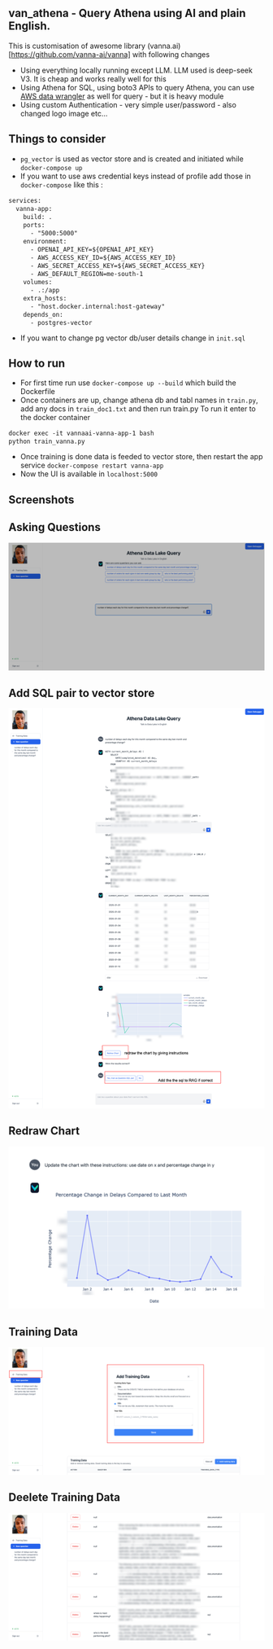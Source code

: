 ## van_athena - Query Athena using AI and plain English.

This is customisation of awesome library (vanna.ai)[https://github.com/vanna-ai/vanna] with following changes 
- Using everything locally running except LLM. LLM used is deep-seek V3. It is cheap and works really well for this
- Using Athena for SQL, using boto3 APIs to query Athena, you can use [AWS data wrangler](https://github.com/aws/aws-sdk-pandas) as well for query - but it is heavy module
- Using custom Authentication - very simple user/password - also changed logo image etc...

## Things to consider
- `pg_vector` is used as vector store and is created and initiated while `docker-compose up`
- If you want to use aws credential keys instead of profile add those in `docker-compose` like this :
```
services:
  vanna-app:
    build: .
    ports:
      - "5000:5000"
    environment:
      - OPENAI_API_KEY=${OPENAI_API_KEY}
      - AWS_ACCESS_KEY_ID=${AWS_ACCESS_KEY_ID}
      - AWS_SECRET_ACCESS_KEY=${AWS_SECRET_ACCESS_KEY}
      - AWS_DEFAULT_REGION=me-south-1
    volumes:
      - .:/app
    extra_hosts:
      - "host.docker.internal:host-gateway"
    depends_on:
      - postgres-vector
```
- If you want to change pg vector db/user details change in `init.sql`
## How to run

- For first time run use `docker-compose up --build` which build the Dockerfile
- Once containers are up, change athena db and tabl names in `train.py`, add any docs in `train_doc1.txt` and then run train.py
To run it enter to the docker container
```
docker exec -it vannaai-vanna-app-1 bash
python train_vanna.py
```
- Once training is done data is feeded to vector store, then restart the app service `docker-compose restart vanna-app`
- Now the UI is available in `localhost:5000`

## Screenshots
## Asking Questions
![alt text](https://github.com/kkfaisal/van_athena/blob/main/img/git_img_1.png)

## Add SQL pair to vector store 
![alt text](https://github.com/kkfaisal/van_athena/blob/main/img/git_img_2.png)

## Redraw Chart
![alt text](https://github.com/kkfaisal/van_athena/blob/main/img/git_img_3.png)

## Training Data
![alt text](https://github.com/kkfaisal/van_athena/blob/main/img/git_img_4.png)

## Deelete Training Data
![alt text](https://github.com/kkfaisal/van_athena/blob/main/img/git_img_5.png)

